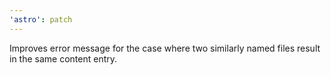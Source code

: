 ```yaml
---
'astro': patch
---
```


Improves error message for the case where two similarly named files result in the same content entry.
